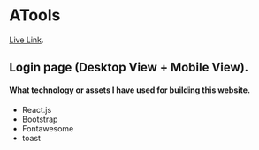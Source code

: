 # ATools

[Live Link](https://a-toolsbd.netlify.app/).

## Login page (Desktop View + Mobile View).

#### What technology or assets I have used for building this website.
* React.js
* Bootstrap
* Fontawesome
* toast